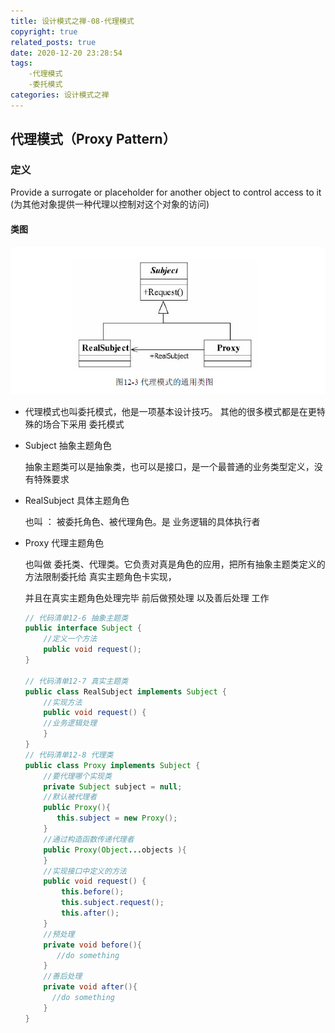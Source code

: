 ```yaml
---
title: 设计模式之禅-08-代理模式
copyright: true
related_posts: true
date: 2020-12-20 23:28:54
tags: 
	-代理模式
	-委托模式
categories: 设计模式之禅
---
```


## 代理模式（Proxy Pattern）

### 定义

Provide a surrogate or placeholder for another object to control access to it (为其他对象提供一种代理以控制对这个对象的访问)

#### 类图

![](/uploads/design_patterns/08proxy/proxy01.png)

- 代理模式也叫委托模式，他是一项基本设计技巧。 其他的很多模式都是在更特殊的场合下采用 委托模式

- Subject 抽象主题角色

  抽象主题类可以是抽象类，也可以是接口，是一个最普通的业务类型定义，没有特殊要求

- RealSubject 具体主题角色

  也叫 ： 被委托角色、被代理角色。是 业务逻辑的具体执行者

- Proxy 代理主题角色

  也叫做 委托类、代理类。它负责对真是角色的应用，把所有抽象主题类定义的方法限制委托给 真实主题角色卡实现， 

  并且在真实主题角色处理完毕 前后做预处理 以及善后处理 工作

  ```java
  // 代码清单12-6 抽象主题类
  public interface Subject {
      //定义一个方法
      public void request();
  }
  
  // 代码清单12-7 真实主题类
  public class RealSubject implements Subject {
      //实现方法
      public void request() {
      //业务逻辑处理
      }
  }
  // 代码清单12-8 代理类
  public class Proxy implements Subject {
      //要代理哪个实现类
      private Subject subject = null;
      //默认被代理者
      public Proxy(){
     	 this.subject = new Proxy();
      }
      //通过构造函数传递代理者
      public Proxy(Object...objects ){
      }
      //实现接口中定义的方法
      public void request() {
          this.before();
          this.subject.request();
          this.after();
      }
      //预处理
      private void before(){
     	 //do something
      }
      //善后处理
      private void after(){
      	//do something
      }
  }
  
  ```

  

